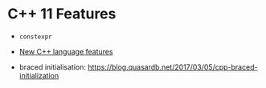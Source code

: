 # C++ 11 Features

- `constexpr`

- [New C++ language features](https://github.com/AnthonyCalandra/modern-cpp-features#return-type-deduction)

- braced initialisation: https://blog.quasardb.net/2017/03/05/cpp-braced-initialization

